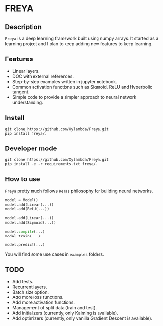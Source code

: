 # FREYA

## Description
`Freya` is a deep learning framework built using numpy arrays. It started as a 
learning project and I plan to keep adding new features to keep learning.

## Features
* Linear layers.
* DOC with external references.
* Step-by-step examples written in jupyter notebook.
* Common activation functions such as Sigmoid, ReLU and Hyperbolic tangent.
* Simple code to provide a simpler approach to neural network understanding.

## Install
```code
git clone https://github.com/Xylambda/Freya.git
pip install freya/.
```

## Developer mode
```code
git clone https://github.com/Xylambda/Freya.git
pip install -e -r requirements.txt freya/.
```

## How to use
`Freya` pretty much follows `Keras` philosophy for building neural networks.
```python
model = Model()
model.add(Linear(...))
model.add(ReLU(...))

model.add(Linear(...))
model.add(Sigmoid(...))

model.compile(...)
model.train(...)

model.predict(...)
```

You will find some use cases in `examples` folders.

## TODO
* Add tests.
* Recurrent layers.
* Batch size option.
* Add more loss functions.
* Add more activation functions.
* Management of split data (train and test).
* Add initializers (currently, only Kaiming is available).
* Add optimizers (currently, only vanilla Gradient Descent is available).
